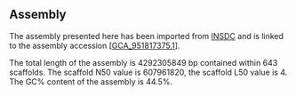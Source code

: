 **Assembly**
--------

The assembly presented here has been imported from [INSDC](http://www.insdc.org) and is linked to the assembly accession [[GCA\_951817375.1](http://www.ebi.ac.uk/ena/data/view/GCA_951817375.1)].

The total length of the assembly is 4292305849 bp contained within 643 scaffolds.
The scaffold N50 value is 607961820, the scaffold L50 value is 4.
The GC% content of the assembly is 44.5%.
